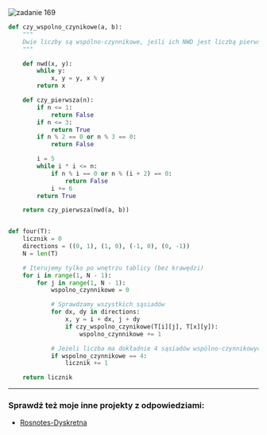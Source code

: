 <picture>
  <source srcset="../../srt/zbior_zadan/169.png" media="(prefers-color-scheme: light)">
  <source srcset="../../srt/zbior_zadan/black_169.png" media="(prefers-color-scheme: dark)">
  <img src="../../srt/zbior_zadan/black_169.png" alt="zadanie 169">
</picture>

```python
def czy_wspolno_czynikowe(a, b):
    """
    Dwie liczby są wspólno-czynnikowe, jeśli ich NWD jest liczbą pierwszą.
    """

    def nwd(x, y):
        while y:
            x, y = y, x % y
        return x

    def czy_pierwsza(n):
        if n <= 1:
            return False
        if n <= 3:
            return True
        if n % 2 == 0 or n % 3 == 0:
            return False

        i = 5
        while i * i <= n:
            if n % i == 0 or n % (i + 2) == 0:
                return False
            i += 6
        return True

    return czy_pierwsza(nwd(a, b))


def four(T):
    licznik = 0
    directions = ((0, 1), (1, 0), (-1, 0), (0, -1))
    N = len(T)

    # Iterujemy tylko po wnętrzu tablicy (bez krawędzi)
    for i in range(1, N - 1):
        for j in range(1, N - 1):
            wspolno_czynnikowe = 0

            # Sprawdzamy wszystkich sąsiadów
            for dx, dy in directions:
                x, y = i + dx, j + dy
                if czy_wspolno_czynikowe(T[i][j], T[x][y]):
                    wspolno_czynnikowe += 1

            # Jeżeli liczba ma dokładnie 4 sąsiadów wspólno-czynnikowych, zwiększamy licznik
            if wspolno_czynnikowe == 4:
                licznik += 1

    return licznik

```

---
### Sprawdź też moje inne projekty z odpowiedziami:
- [Rosnotes-Dyskretna](https://github.com/kamilGie/Rosnotes-Dyskretna)
